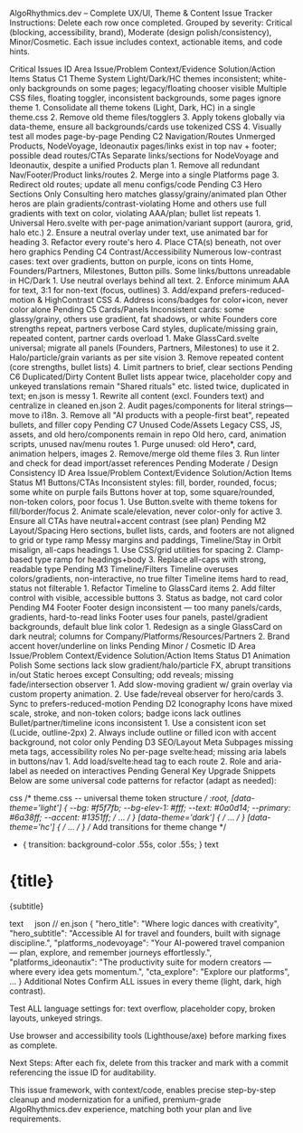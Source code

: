 
AlgoRhythmics.dev – Complete UX/UI, Theme & Content Issue Tracker
Instructions:
Delete each row once completed. Grouped by severity: Critical (blocking, accessibility, brand), Moderate (design polish/consistency), Minor/Cosmetic. Each issue includes context, actionable items, and code hints.

Critical Issues
ID	Area	Issue/Problem	Context/Evidence	Solution/Action Items	Status
C1	Theme System	Light/Dark/HC themes inconsistent; white-only backgrounds on some pages; legacy/floating chooser visible	Multiple CSS files, floating toggler, inconsistent backgrounds, some pages ignore theme​	1. Consolidate all theme tokens (Light, Dark, HC) in a single theme.css
2. Remove old theme files/togglers
3. Apply tokens globally via data-theme, ensure all backgrounds/cards use tokenized CSS
4. Visually test all modes page-by-page	Pending
C2	Navigation/Routes	Unmerged Products, NodeVoyage, Ideonautix pages/links exist in top nav + footer; possible dead routes/CTAs	Separate links/sections for NodeVoyage and Ideonautix, despite a unified Products plan​​	1. Remove all redundant Nav/Footer/Product links/routes
2. Merge into a single Platforms page
3. Redirect old routes; update all menu configs/code	Pending
C3	Hero Sections	Only Consulting hero matches glassy/grainy/animated plan
Other heros are plain gradients/contrast-violating	Home and others use full gradients with text on color, violating AAA/plan; bullet list repeats	1. Universal Hero.svelte with per-page animation/variant support (aurora, grid, halo etc.)
2. Ensure a neutral overlay under text, use animated bar for heading
3. Refactor every route's hero
4. Place CTA(s) beneath, not over hero graphics	Pending
C4	Contrast/Accessibility	Numerous low-contrast cases: text over gradients, button on purple, icons on tints	Home, Founders/Partners, Milestones, Button pills. Some links/buttons unreadable in HC/Dark	1. Use neutral overlays behind all text.
2. Enforce minimum AAA for text, 3:1 for non-text (focus, outlines)
3. Add/expand prefers-reduced-motion & HighContrast CSS
4. Address icons/badges for color+icon, never color alone	Pending
C5	Cards/Panels	Inconsistent cards: some glassy/grainy, others use gradient, fat shadows, or white
Founders core strengths repeat, partners verbose	Card styles, duplicate/missing grain, repeated content, partner cards overload	1. Make GlassCard.svelte universal; migrate all panels (Founders, Partners, Milestones) to use it
2. Halo/particle/grain variants as per site vision​​
3. Remove repeated content (core strengths, bullet lists)
4. Limit partners to brief, clear sections	Pending
C6	Duplicated/Dirty Content	Bullet lists appear twice, placeholder copy and unkeyed translations remain	"Shared rituals" etc. listed twice, duplicated in text; en.json is messy	1. Rewrite all content (excl. Founders text) and centralize in cleaned en.json​
2. Audit pages/components for literal strings—move to i18n.
3. Remove all "AI products with a people-first beat", repeated bullets, and filler copy	Pending
C7	Unused Code/Assets	Legacy CSS, JS, assets, and old hero/components remain in repo	Old hero, card, animation scripts, unused nav/menu routes	1. Purge unused: old Hero*, card, animation helpers, images
2. Remove/merge old theme files
3. Run linter and check for dead import/asset references	Pending
Moderate / Design Consistency
ID	Area	Issue/Problem	Context/Evidence	Solution/Action Items	Status
M1	Buttons/CTAs	Inconsistent styles: fill, border, rounded, focus; some white on purple fails	Buttons hover at top, some square/rounded, non-token colors, poor focus	1. Use Button.svelte with theme tokens for fill/border/focus
2. Animate scale/elevation, never color-only for active
3. Ensure all CTAs have neutral+accent contrast (see plan)	Pending
M2	Layout/Spacing	Hero sections, bullet lists, cards, and footers are not aligned to grid or type ramp	Messy margins and paddings, Timeline/Stay in Orbit misalign, all-caps headings	1. Use CSS/grid utilities for spacing
2. Clamp-based type ramp for headings+body
3. Replace all-caps with strong, readable type	Pending
M3	Timeline/Filters	Timeline overuses colors/gradients, non-interactive, no true filter	Timeline items hard to read, status not filterable	1. Refactor Timeline to GlassCard items
2. Add filter control with visible, accessible buttons
3. Status as badge, not card color	Pending
M4	Footer	Footer design inconsistent — too many panels/cards, gradients, hard-to-read links	Footer uses four panels, pastel/gradient backgrounds, default blue link color	1. Redesign as a single GlassCard on dark neutral; columns for Company/Platforms/Resources/Partners
2. Brand accent hover/underline on links	Pending
Minor / Cosmetic
ID	Area	Issue/Problem	Context/Evidence	Solution/Action Items	Status
D1	Animation Polish	Some sections lack slow gradient/halo/particle FX, abrupt transitions in/out	Static heroes except Consulting; odd reveals; missing fade/intersection observer	1. Add slow-moving gradient w/ grain overlay via custom property animation.
2. Use fade/reveal observer for hero/cards
3. Sync to prefers-reduced-motion	Pending
D2	Iconography	Icons have mixed scale, stroke, and non-token colors; badge icons lack outlines	Bullet/partner/timeline icons inconsistent	1. Use a consistent icon set (Lucide, outline-2px)
2. Always include outline or filled icon with accent background, not color only	Pending
D3	SEO/Layout Meta	Subpages missing meta tags, accessibility roles	No per-page svelte:head; missing aria labels in buttons/nav	1. Add load/svelte:head tag to each route
2. Role and aria-label as needed on interactives	Pending
General Key Upgrade Snippets
Below are some universal code patterns for refactor (adapt as needed):

css
/* theme.css -- universal theme token structure */
:root,
[data-theme='light'] {
  --bg: #f5f7fb;
  --bg-elev-1: #fff;
  --text: #0a0d14;
  --primary: #6a38ff;
  --accent: #1351ff;
  /* ... */
}
[data-theme='dark'] { /* ... */ }
[data-theme='hc']   { /* ... */ }
/* Add transitions for theme change */
* { transition: background-color .55s, color .55s; }
text
<!-- Universal Hero.svelte (variant via prop) -->
<script>
  export let title, subtitle, variant='aurora';
</script>
<div class="hero {variant}">
  <div class="gradient-bar"></div>
  <h1>{title}</h1>
  <p>{subtitle}</p>
  <slot />
</div>
<!-- overlay & grain via CSS; see plan for class structure -->
text
<!-- Button.svelte with accessible focus, neutral+accent -->
<button class="btn" aria-label="{label}">
  <slot />
</button>
<style>
  .btn { background: var(--bg-elev-1); border: 2px solid var(--primary); }
  .btn:focus { outline: 3px solid var(--primary); outline-offset: 3px; }
</style>
json
// en.json
{
  "hero_title": "Where logic dances with creativity",
  "hero_subtitle": "Accessible AI for travel and founders, built with signage discipline.",
  "platforms_nodevoyage": "Your AI-powered travel companion — plan, explore, and remember journeys effortlessly.",
  "platforms_ideonautix": "The productivity suite for modern creators — where every idea gets momentum.",
  "cta_explore": "Explore our platforms",
  ...
}
Additional Notes
Confirm ALL issues in every theme (light, dark, high contrast).

Test ALL language settings for: text overflow, placeholder copy, broken layouts, unkeyed strings.

Use browser and accessibility tools (Lighthouse/axe) before marking fixes as complete.

Next Steps:
After each fix, delete from this tracker and mark with a commit referencing the issue ID for auditability.

This issue framework, with context/code, enables precise step-by-step cleanup and modernization for a unified, premium-grade AlgoRhythmics.dev experience, matching both your plan and live requirements.
